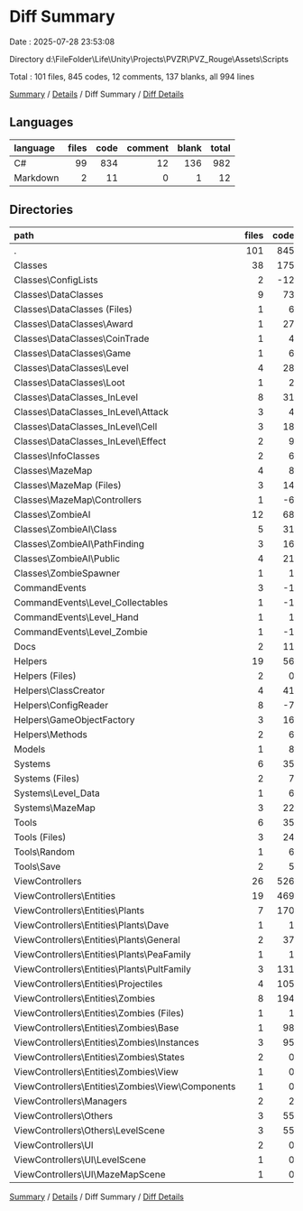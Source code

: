 # Diff Summary

Date : 2025-07-28 23:53:08

Directory d:\\FileFolder\\Life\\Unity\\Projects\\PVZR\\PVZ_Rouge\\Assets\\Scripts

Total : 101 files,  845 codes, 12 comments, 137 blanks, all 994 lines

[Summary](results.md) / [Details](details.md) / Diff Summary / [Diff Details](diff-details.md)

## Languages
| language | files | code | comment | blank | total |
| :--- | ---: | ---: | ---: | ---: | ---: |
| C# | 99 | 834 | 12 | 136 | 982 |
| Markdown | 2 | 11 | 0 | 1 | 12 |

## Directories
| path | files | code | comment | blank | total |
| :--- | ---: | ---: | ---: | ---: | ---: |
| . | 101 | 845 | 12 | 137 | 994 |
| Classes | 38 | 175 | -7 | 23 | 191 |
| Classes\\ConfigLists | 2 | -12 | 0 | -1 | -13 |
| Classes\\DataClasses | 9 | 73 | 1 | 14 | 88 |
| Classes\\DataClasses (Files) | 1 | 6 | 0 | 1 | 7 |
| Classes\\DataClasses\\Award | 1 | 27 | 0 | 4 | 31 |
| Classes\\DataClasses\\CoinTrade | 1 | 4 | 0 | 1 | 5 |
| Classes\\DataClasses\\Game | 1 | 6 | 0 | 2 | 8 |
| Classes\\DataClasses\\Level | 4 | 28 | 1 | 6 | 35 |
| Classes\\DataClasses\\Loot | 1 | 2 | 0 | 0 | 2 |
| Classes\\DataClasses_InLevel | 8 | 31 | 0 | 5 | 36 |
| Classes\\DataClasses_InLevel\\Attack | 3 | 4 | 0 | 0 | 4 |
| Classes\\DataClasses_InLevel\\Cell | 3 | 18 | 0 | 3 | 21 |
| Classes\\DataClasses_InLevel\\Effect | 2 | 9 | 0 | 2 | 11 |
| Classes\\InfoClasses | 2 | 6 | 0 | 0 | 6 |
| Classes\\MazeMap | 4 | 8 | 2 | 0 | 10 |
| Classes\\MazeMap (Files) | 3 | 14 | 2 | 2 | 18 |
| Classes\\MazeMap\\Controllers | 1 | -6 | 0 | -2 | -8 |
| Classes\\ZombieAI | 12 | 68 | -10 | 5 | 63 |
| Classes\\ZombieAI\\Class | 5 | 31 | -2 | 1 | 30 |
| Classes\\ZombieAI\\PathFinding | 3 | 16 | -5 | 1 | 12 |
| Classes\\ZombieAI\\Public | 4 | 21 | -3 | 3 | 21 |
| Classes\\ZombieSpawner | 1 | 1 | 0 | 0 | 1 |
| CommandEvents | 3 | -1 | 1 | 0 | 0 |
| CommandEvents\\Level_Collectables | 1 | -1 | 0 | 0 | -1 |
| CommandEvents\\Level_Hand | 1 | 1 | 0 | 0 | 1 |
| CommandEvents\\Level_Zombie | 1 | -1 | 1 | 0 | 0 |
| Docs | 2 | 11 | 0 | 1 | 12 |
| Helpers | 19 | 56 | 0 | 4 | 60 |
| Helpers (Files) | 2 | 0 | 0 | 0 | 0 |
| Helpers\\ClassCreator | 4 | 41 | 2 | 6 | 49 |
| Helpers\\ConfigReader | 8 | -7 | 0 | -3 | -10 |
| Helpers\\GameObjectFactory | 3 | 16 | -1 | 0 | 15 |
| Helpers\\Methods | 2 | 6 | -1 | 1 | 6 |
| Models | 1 | 8 | 0 | 1 | 9 |
| Systems | 6 | 35 | 0 | 3 | 38 |
| Systems (Files) | 2 | 7 | 0 | -1 | 6 |
| Systems\\Level_Data | 1 | 6 | 0 | 2 | 8 |
| Systems\\MazeMap | 3 | 22 | 0 | 2 | 24 |
| Tools | 6 | 35 | 9 | 8 | 52 |
| Tools (Files) | 3 | 24 | 3 | 6 | 33 |
| Tools\\Random | 1 | 6 | 6 | 2 | 14 |
| Tools\\Save | 2 | 5 | 0 | 0 | 5 |
| ViewControllers | 26 | 526 | 9 | 97 | 632 |
| ViewControllers\\Entities | 19 | 469 | 4 | 82 | 555 |
| ViewControllers\\Entities\\Plants | 7 | 170 | 0 | 31 | 201 |
| ViewControllers\\Entities\\Plants\\Dave | 1 | 1 | 0 | 1 | 2 |
| ViewControllers\\Entities\\Plants\\General | 2 | 37 | 0 | 4 | 41 |
| ViewControllers\\Entities\\Plants\\PeaFamily | 1 | 1 | 0 | 0 | 1 |
| ViewControllers\\Entities\\Plants\\PultFamily | 3 | 131 | 0 | 26 | 157 |
| ViewControllers\\Entities\\Projectiles | 4 | 105 | 0 | 19 | 124 |
| ViewControllers\\Entities\\Zombies | 8 | 194 | 4 | 32 | 230 |
| ViewControllers\\Entities\\Zombies (Files) | 1 | 1 | 0 | 0 | 1 |
| ViewControllers\\Entities\\Zombies\\Base | 1 | 98 | 4 | 11 | 113 |
| ViewControllers\\Entities\\Zombies\\Instances | 3 | 95 | 0 | 20 | 115 |
| ViewControllers\\Entities\\Zombies\\States | 2 | 0 | 0 | 0 | 0 |
| ViewControllers\\Entities\\Zombies\\View | 1 | 0 | 0 | 1 | 1 |
| ViewControllers\\Entities\\Zombies\\View\\Components | 1 | 0 | 0 | 1 | 1 |
| ViewControllers\\Managers | 2 | 2 | 0 | 0 | 2 |
| ViewControllers\\Others | 3 | 55 | 5 | 15 | 75 |
| ViewControllers\\Others\\LevelScene | 3 | 55 | 5 | 15 | 75 |
| ViewControllers\\UI | 2 | 0 | 0 | 0 | 0 |
| ViewControllers\\UI\\LevelScene | 1 | 0 | 0 | -1 | -1 |
| ViewControllers\\UI\\MazeMapScene | 1 | 0 | 0 | 1 | 1 |

[Summary](results.md) / [Details](details.md) / Diff Summary / [Diff Details](diff-details.md)